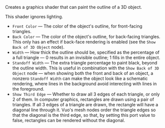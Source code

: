 Creates a graphics shader that can paint the outline of a 3D object.

This shader ignores lighting.

   - `Front Color` — The color of the object's outline, for front-facing triangles.
   - `Back Color` — The color of the object's outline, for back-facing triangles.  This only has an effect if back-face rendering is enabled (see the `Show Back of 3D Object` node).
   - `Width` — How thick the outline should be, specified as the percentage of a full triangle — 0 results in an invisible outline; 1 fills in the entire object.
   - `Standoff Width` — The extra triangle percentage to paint black, beyond the outline width.  This is useful in combination with the `Show Back of 3D Object` node — when showing both the front and back of an object, a nonzero `Standoff Width` can make the object look like a schematic rendering, where lines in the background avoid interecting with lines in the foreground.
   - `Show Third Edge` — Whether to draw all 3 edges of each triangle, or only 2 of them.  In computer graphics, rectangles are drawn using a pair of triangles.  If all 3 edges of a triangle are drawn, the rectangle will have a diagonal line through it.  Vuo's mesh nodes order the triangle edges so that the diagonal is the third edge, so that, by setting this port value to false, rectangles can be rendered without the diagonal.

